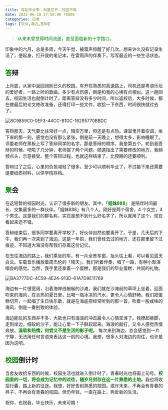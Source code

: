 ```yaml
---
title: 写在毕业季：凤凰花开，校园不再
date: 2022-06-10 17:50:00 +0800
categories: 日常
tags: [毕业,海边,答辩] 
---
```


> <font color=green>从来未曾觉得时间流逝，直至面临新的十字路口。</font>

印象中的六月，总是多雨，今天午觉，被雷声惊醒了好几次。想来许久没有记录生活了，便起身，打开我的笔记本，在雷雨声的伴奏下，写写最近的一些生活状态。
## <font color=green><strong>答</strong></font>辩
上月底，从家中返回阔别已久的校园。车开在熟悉的高速路上，司机还是粤语乐坛的爱好者，一路上听的歌曲，多少有点伤感，倒是和我的心境有点相似。这一趟回去，校园生活也就倒计时了。距离答辩没有多少时间，所以返校后，大多时候，都在做最后的论文修改准备，还得打印一些文件，收拾一下东西，时间很快就过去了。

![8C9859C0-0EF3-44CC-B1DC-16295770BBDC](https://img.hongking.online/8C9859C0-0EF3-44CC-B1DC-16295770BBDC.jpeg)

答辩那天，天气要比往常好一点，晴空万里，但还是有点热。课室里开着空调，坐下来的那一刻，感觉也没有那么紧张，倒是前一天晚上，想得太多，影响睡眠了。评委老师在黑板上写了答辩同学的名字，那是答辩的顺序，我是第五个。轮到我答辩的时候，吧啦了几分钟，老师提了两个问题，顺道指出了需要修改的地方，我频频点头，示意接受。整个答辩过程，也就这样结束了，比预期的还要顺利。

答辩过了之后，心里的负担减轻了很多，至少可以顺利毕业了，不过接下来还需要提要纸质材料，以供学院存档。
## <font color=green><strong>聚</strong></font>会
在这短暂的校园时光，认识了很多新的朋友。其中，<font color=green><strong>「姐妹888」</strong></font> 是陪伴时间最长、交集最多的一群伙伴。「姐妹888」有八个人，刚好是两个宿舍，4 个女生，4 个男生。这是我们的群名称，实在是想不到什么好名字了，所以就用了这个，现在看起来还不错。

答辩结束后，很多同学要离开学校了，好伙伴自然也要离开了。于是，几天后的下午，我们再一次来到了海边。这是一年前，我们曾经去过的地方，还在那里留下过痕迹，不知道大海没有帮我们存着这份记忆。

在去往海边的路上，我们乘坐的车，有一片全景车窗，抬头往上看，可以看见蓝天白云。车载音乐播放着周杰伦的「晴天」，我们听着伴奏，唱了一路，有种小型演唱会的感觉。当然，我手里还拿着一个蛋糕，那是我们的毕业蛋糕，共同的礼物。

![BA3777DC-4C59-4E24-913D-61A7D9E11769](https://img.hongking.online/BA3777DC-4C59-4E24-913D-61A7D9E11769.jpeg)

海边有一片很宽阔，沿着海岸线蜿蜒的沙滩，我们就在沙滩前的草坪上坐着。迎面吹来的海风，在炎热的夏日里，比喝一瓶冰凉的汽水，更令人心情舒畅。我们把蛋糕切开，一起唱了生日快乐歌，就是在海底捞经常听到的那一首，吹着一股咸味的海风，倒是一番别致的体验。

海边能玩的东西并不多，大抵也只有海浪的冲击最令人心情澎湃了。我撩起裤脚，走到岸边，细软的沙子，能让心里一下子酥软起来。海浪的敲打，又令人感觉热情奔放。<font color=green><strong>温软和热情，何尝又不是生活的影子呢。</strong></font> 每次来到海边，总会感觉到一片宁静，无法用任何言语来表达这一刻的心境。我想，很多人对海边的向往，也许是因为这吧。
## <font color=green><strong>校园</strong></font>倒计时
当舍友收拾东西的时候，校园生活也就进入倒计时了，青春时光也将画上句号。<font color=green><strong>校园里的一切，将会成为记忆中的过往，随岁月封存在这一片熟悉的土地。</strong></font>我也将收拾行囊，踏上新的征途。我想，好好告别熟悉的校园。或许未来，不再会有青春的样子，不再会有青春的校园。但仍年轻，一直在路上，奔赴新的生活。

祝你，也祝我，毕业快乐，未来可期！
